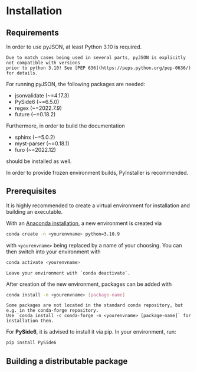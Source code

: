 # Installation

## Requirements

In order to use pyJSON, at least Python 3.10 is required.

```{warning}
Due to match cases being used in several parts, pyJSON is explicitly not compatible with versions
prior to python 3.10! See [PEP 636](https://peps.python.org/pep-0636/) for details.
```

For running pyJSON, the following packages are needed:

* jsonvalidate (~=4.17.3)
* PySide6 (~=6.5.0)
* regex (~=2022.7.9)
* future (~=0.18.2)

Furthermore, in order to build the documentation

* sphinx (~=5.0.2)
* myst-parser (~=0.18.1)
* furo (~=2022.12)

should be installed as well.

In order to provide frozen environment builds, PyInstaller is recommended.

## Prerequisites

It is highly recommended to create a virtual environment for installation and building an executable.

With an [Anaconda installation](https://www.anaconda.com/), a new environment is created via

```bash
conda create -n <yourenvname> python=3.10.9
```
with `<yourenvname>` being replaced by a name of your choosing.
You can then switch into your environment with

```bash
conda activate <yourenvname>
```

```{note}
Leave your environment with `conda deactivate`.
```

After creation of the new environment, packages can be added with

```bash
conda install -n <yourenvname> [package-name]
```

```{warning}
Some packages are not located in the standard conda repository, but e.g. in the conda-forge repository.
Use `conda install -c conda-forge -n <yourenvname> [package-name]` for installation then.
```

For **PySide6**, it is advised to install it via pip. In your environment, run:

```bash
pip install PySide6
```

## Building a distributable package